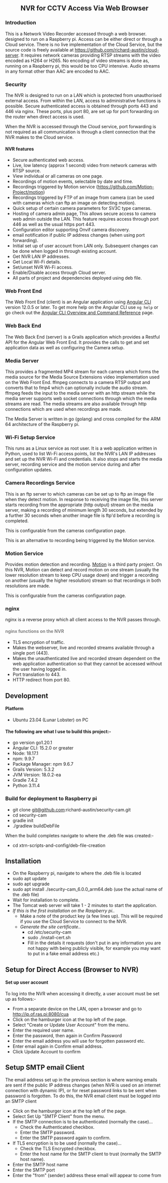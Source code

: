 <h2 style="text-align: center">NVR for CCTV Access Via Web Browser</h2>

### Introduction
This is a Network Video Recorder accessed through a web browser. designed to run on a Raspberry pi.
Access can be either direct or through a Cloud service. There is no live implementation
of the Cloud Service, but the source code is freely available at
https://github.com/richard-austin/cloud-server.
It requires network cameras providing RTSP streams with the video encoded as H264 or H265. No
encoding of video streams is done as, running on a Raspberry pi, this
would be too CPU intensive. Audio streams in any format other than AAC are encoded to AAC.
### Security
The NVR is designed to run on a LAN which is protected from unauthorised
external access. From within the LAN, access to administrative functions is possible.
Secure authenticated access is obtained through ports 443 and 446 via nginx.
These ports, plus port 80,  are set up for port forwarding on the router when direct access is used.

When the NVR is accessed through the Cloud service, port forwarding is not required
as all communication is through a client connection that the NVR makes to the
Cloud service.
#### NVR features
* Secure authenticated web access.
* Live, low latency (approx 1 second) video from network cameras with RTSP source.
* View individual or all cameras on one page.
* Recordings of motion events, selectable by date and time.
* Recordings triggered by Motion service (https://github.com/Motion-Project/motion)
* Recordings triggered by FTP of an image from camera (can be used with cameras which can ftp an image on detecting motion).  
* Quick setup of certain camera parameters for SV3C type cameras.
* Hosting of camera admin page, This allows secure access to camera web admin outside the LAN.
This feature requires access through port 446 as well as the usual https port 443.
* Configuration editor supporting Onvif camera discovery.
* email notification if public IP address changes (when using port forwarding).
* Initial set up of user account from LAN only. Subsequent changes can be done when logged in through existing account.
* Get NVR LAN IP addresses.
* Get Local Wi-Fi details.
* Set/unset NVR Wi-Fi access.
* Enable/Disable access through Cloud server.
* All parts of project and dependencies deployed using deb file.

### Web Front End
The Web Front End (client) is an Angular application using [Angular CLI](https://github.com/angular/angular-cli) version 12.0.5 or later.
To get more help on the Angular CLI use `ng help` or go check out the [Angular CLI Overview and Command Reference](https://angular.io/cli) page.

### Web Back End
The Web Back End (server) is a Grails application which provides
a Restful API for the Angular Web Front End.
It provides the calls to get and set application data as
well as configuring the Camera setup.

### Media Server
This provides a fragmented MP4 stream for each camera which forms the media source for
the Media Source Extensions video implementation used on the Web Front End.
ffmpeg connects to a camera RTSP output and converts that to fmp4 which can optionally include the audio stream.
ffmpeg feeds the input to the media server with an http stream while the media server supports web socket
connections through which the media streams are read. The media streams are
also available through http connections which are used when recordings are made. 

The Media Server is written in go (golang) and cross compiled for the ARM 64 architecture of the Raspberry pi.
### Wi-Fi Setup Service
This runs as a Linux service as root user. It is a web application written in Python,
used to list Wi-Fi access points, list the NVR's LAN IP addresses and set up the NVR Wi-Fi and credentials.
It also stops and starts the media server, recording service and the motion service
during and after configuration updates.

### Camera Recordings Service
This is an ftp server to which cameras can be set up to ftp an image file
when they detect motion. In response to receiving the image file, this
server starts recording from the appropriate (http output) stream on the
media server, making a recording of minimum length 30 seconds, but extended by a further 
30 seconds when another image file is ftp'd before a recording is completed.

This is configurable from the cameras configuration page.

This is an alternative to recording being triggered by the Motion service.
### Motion Service
Provides motion detection and recording. <a href="https://github.com/Motion-Project/motion">Motion</a> is a third party project. 
On this NVR, Motion can detect and record motion on one stream (usually the lower resolution stream to keep CPU usage down) and
trigger a recording on another (usually the higher resolution) stream so that recordings
in both resolutions are made. 

This is configurable from the cameras configuration page.
### nginx
nginx is a reverse proxy which all client access to the NVR passes through.
#### <span style="color: gray">nginx functions on the NVR</span>
* TLS encryption of traffic.
* Makes the webserver, live and recorded streams available through a single port (443).
* Makes the unauthenticated live and recorded stream dependent on the web application authentication so that they 
cannot be accessed without the user having logged in.
* Port translation to 443.
* HTTP redirect from port 80.

## Development

#### Platform 
* Ubuntu 23.04 (Lunar Lobster) on PC

#### The following are what I use to build this project:-
* go version go1.20.1
* Angular CLI: 15.2.0 or greater
* Node: 18.17.1
* npm: 9.9.7
* Package Manager: npm 9.6.7
* Grails Version: 5.3.2
* JVM Version: 18.0.2-ea
* Gradle 7.4.2
* Python 3.11.4
### Build for deployment to Raspberry pi
* git clone git@github.com:richard-austin/security-cam.git
* cd security-cam
* gradle init
* ./gradlew buildDebFile

When the build completes navigate to where the .deb file was created:-

* cd xtrn-scripts-and-config/deb-file-creation


## Installation

* On the Raspberry pi, navigate to where the .deb file is located
* sudo apt update
* sudo apt upgrade
* sudo apt install ./security-cam_6.0.0_arm64.deb 
(use the actual name of the .deb file)
* Wait for installation to complete.
* The Tomcat web server will take 1 - 2 minutes to start
  the application.
* <i>If this is the first installation on the Raspberry pi..</i>
  * Make a note of the product key (a few lines up). 
This will be required if you use the Cloud Service to connect
to the NVR.
  * <i>Generate the site certificate..</i>
    * cd /etc/security-cam
    * sudo ./install-cert.sh
    * Fill in the details it requests (don't put in any information you are not happy with being publicly visible, for 
example you may want to put in a fake email address etc.)

## Setup for Direct Access (Browser to NVR)
#### Set up user account
To log into the NVR when accessing it directly, 
a user account must be set up as follows:-
* From a separate device on the LAN, open a browser and go to
http://ip.of.ras.pi:8080/cua
* Click on the hamburger icon at the top left of the page.
* Select "Create or Update User Account" from the menu.
* Enter the required user name.
* Enter the password, then again in Confirm Password
* Enter the email address you will use for forgotten password etc.
* Enter email again in Confirm email address.
* Click Update Account to confirm

## Setup SMTP email Client
The email address set up in the previous section is where warning emails 
are sent if the public IP address changes (when NVR is used on an
internet connection with dynamic IP), or for reset password links to
be sent when password is forgotten. To do this,
the NVR email client must be logged into an SMTP client
* Click on the hamburger icon at the top left of the page.
* Select Set Up "SMTP Client" from the menu.
* If the SMTP connection is to be authenticated (normally the case)...
  * Check the Authenticated checkbox.
  * Enter the SMTP password.
  * Enter the SMTP password again to confirm.
* If TLS encryption is to be used (normally the case)...
  * Check the TLS Encrypted checkbox.
  * Enter the host name for the SMTP client to trust 
(normally the SMTP host name).
* Enter the SMTP host name
* Enter the SMTP port
* Enter the "from" (sender) address these email will appear to come from

